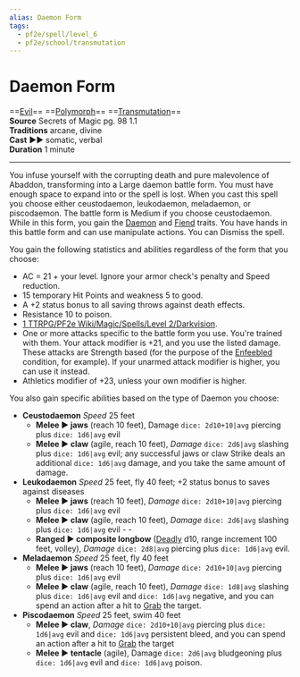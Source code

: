 ```yaml
---
alias: Daemon Form 
tags:
  - pf2e/spell/level_6
  - pf2e/school/transmutation
---
```


# Daemon Form

==[Evil](../../../Traits/Evil.md)== ==[Polymorph](../../../Traits/Polymorph.md)== ==[Transmutation](../../../Traits/Transmutation.md)==  
__Source__ Secrets of Magic pg. 98 1.1  
**Traditions** arcane, divine  
**Cast** ►► somatic, verbal  
**Duration** 1 minute

---

You infuse yourself with the corrupting death and pure malevolence of Abaddon, transforming into a Large daemon battle form. You must have enough space to expand into or the spell is lost. When you cast this spell you choose either ceustodaemon, leukodaemon, meladaemon, or piscodaemon. The battle form is Medium if you choose ceustodaemon. While in this form, you gain the [Daemon](../../../Traits/Daemon.md) and [Fiend](../../../Traits/Fiend.md) traits. You have hands in this battle form and can use manipulate actions. You can Dismiss the spell.

You gain the following statistics and abilities regardless of the form that you choose:

- AC = 21 + your level. Ignore your armor check's penalty and Speed reduction.
- 15 temporary Hit Points and weakness 5 to good.
- A +2 status bonus to all saving throws against death effects.
- Resistance 10 to poison.
- [1 TTRPG/PF2e Wiki/Magic/Spells/Level 2/Darkvision](1%20TTRPG/PF2e%20Wiki/Magic/Spells/Level%202/Darkvision).
- One or more attacks specific to the battle form you use. You're trained with them. Your attack modifier is +21, and you use the listed damage. These attacks are Strength based (for the purpose of the [Enfeebled](../../../Conditions/Enfeebled.md) condition, for example). If your unarmed attack modifier is higher, you can use it instead.
- Athletics modifier of +23, unless your own modifier is higher.

You also gain specific abilities based on the type of Daemon you choose:

- **Ceustodaemon** _Speed_ 25 feet
	- **Melee ► jaws** (reach 10 feet), Damage `dice: 2d10+10|avg` piercing plus `dice: 1d6|avg` evil
	- **Melee ► claw** (agile, reach 10 feet), _Damage_ `dice: 2d6|avg` slashing plus `dice: 1d6|avg` evil; any successful jaws or claw Strike deals an additional `dice: 1d6|avg` damage, and you take the same amount of damage.
- **Leukodaemon** _Speed_ 25 feet, fly 40 feet; +2 status bonus to saves against diseases
	- **Melee ► jaws** (reach 10 feet), _Damage_ `dice: 2d10+10|avg` piercing plus `dice: 1d6|avg` evil
	- **Melee ► claw** (agile, reach 10 feet), _Damage_ `dice: 2d6|avg` slashing plus `dice: 1d6|avg` evil - -
	- **Ranged ► composite longbow** ([Deadly](../../../Traits/Deadly.md) d10, range increment 100 feet, volley), _Damage_ `dice: 2d8|avg` piercing plus `dice: 1d6|avg` evil.
- **Meladaemon** _Speed_ 25 feet, fly 40 feet
	- **Melee ► jaws** (reach 10 feet), _Damage_ `dice: 2d10+10|avg` piercing plus `dice: 1d6|avg` evil
	- **Melee ► claw** (agile, reach 10 feet), _Damage_ `dice: 1d8|avg` slashing plus `dice: 1d6|avg` evil and `dice: 1d6|avg` negative, and you can spend an action after a hit to [Grab](../../../Bestiary/Abilities/Grab.md) the target.
- **Piscodaemon** _Speed_ 25 feet, swim 40 feet
	- **Melee ► claw**, _Damage_ `dice: 2d10+10|avg` piercing plus `dice: 1d6|avg` evil and `dice: 1d6|avg` persistent bleed, and you can spend an action after a hit to [Grab](../../../Bestiary/Abilities/Grab.md) the target
	- **Melee ► tentacle** (agile), Damage `dice: 2d6|avg` bludgeoning plus `dice: 1d6|avg` evil and `dice: 1d6|avg` poison.
